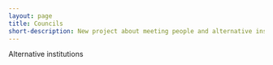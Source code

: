 ```yaml
---
layout: page
title: Councils
short-description: New project about meeting people and alternative institutions
---
```


Alternative institutions